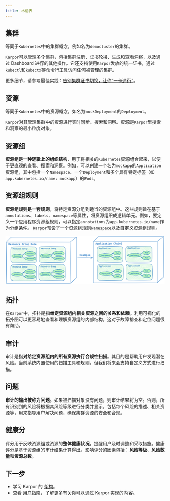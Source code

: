 ```yaml
---
title: 术语表
---
```


## 集群

等同于`Kubernetes`中的集群概念，例如名为`democluster`的集群。

`Karpor`可以管理多个集群，包括集群注册、证书轮换、生成和查看洞察，以及通过 Dashboard 进行的其他操作。它还支持使用`Karpor`发放的统一证书，通过`kubectl`和`kubectx`等命令行工具访问任何被管理的集群。

更多细节，请参考最佳实践：[告别集群证书切换，让你“一卡通行”](../3-user-guide/4-best-production-practices/1-one-pass-with-proxy.md)。

## 资源
等同于`Kubernetes`中的资源概念，如名为`mockDeployment`的`Deployment`。

`Karpor`对其管理集群中的资源进行实时同步、搜索和洞察。资源是`Karpor`里搜索和洞察的最小粒度对象。

## 资源组

**资源组是一种逻辑上的组织结构**，用于将相关的`Kubernetes`资源组合起来，以便于更直观的查看、搜索和洞察。例如，可以创建一个名为`mockapp`的`Application`资源组，其中包括一个`Namespace`、一个`Deployment`和多个具有特定标签（如`app.kubernetes.io/name: mockapp`）的`Pods`。

## 资源组规则

**资源组规则是一套规则**，将特定资源分组到适当的资源组中。这些规则旨在基于`annotations`、`labels`、`namespace`等属性，将资源组织成逻辑单元。例如，要定义一个应用程序资源组规则，可以指定`annotations`为`app.kubernetes.io/name`作为分组条件。
`Karpor`预设了一个资源组规则`Namespace`以及自定义资源组规则。

![](assets/3-glossary/image-20240326171327110.png)

## 拓扑

在`Karpor`中，拓扑是指**给定资源组内相关资源之间的关系和依赖**。利用可视化的拓扑图可以更容易地查看和理解资源组的内部结构，这对于故障排查和定位问题很有帮助。

## 审计

审计是指**对给定资源组内的所有资源执行合规性扫描**。其目的是帮助用户发现潜在风险。当前系统内置使用的扫描工具和规则，但我们将来会支持自定义方式进行扫描。

## 问题

**审计的输出被称为问题**。如果被扫描对象没有问题，则审计结果将为空。否则，所有识别到的风险将根据其风险等级进行分类并显示，包括每个风险的描述、相关资源等，用来指导用户解决问题，确保集群资源的安全和合规。

## 健康分

评分用于反映资源组或资源的**整体健康状况**，提醒用户及时调整和采取措施。健康评分是基于资源组的审计结果计算得出。影响评分的因素包括：**风险等级**、**风险数量**和**资源总数**。

## 下一步
- 学习 Karpor 的 [架构](../concepts/architecture)。
- 查看 [用户指南](../user-guide/multi-cluster-management)，了解更多有关你可以通过 Karpor 实现的内容。
